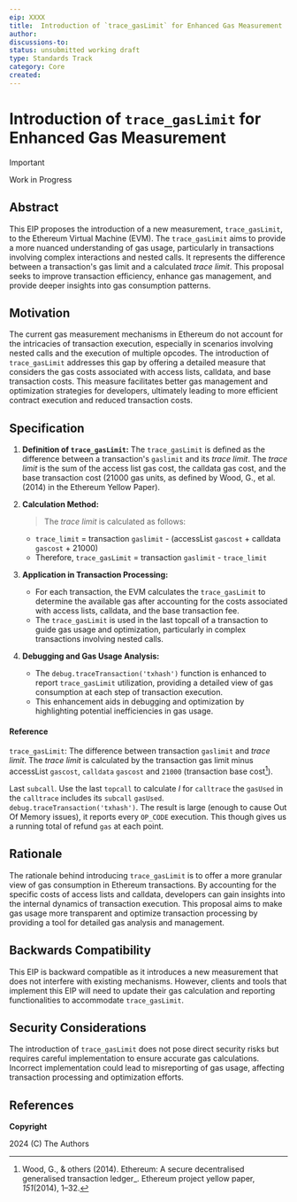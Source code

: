 ```yaml
---
eip: XXXX
title:  Introduction of `trace_gasLimit` for Enhanced Gas Measurement
author:
discussions-to:
status: unsubmitted working draft
type: Standards Track
category: Core
created:
---
```


# Introduction of `trace_gasLimit` for Enhanced Gas Measurement

> [!IMPORTANT]
> Work in Progress

## **Abstract**

This EIP proposes the introduction of a new measurement, `trace_gasLimit`, to the Ethereum Virtual Machine (EVM). The `trace_gasLimit` aims to provide a more nuanced understanding of gas usage, particularly in transactions involving complex interactions and nested calls. It represents the difference between a transaction's gas limit and a calculated *trace limit*. This proposal seeks to improve transaction efficiency, enhance gas management, and provide deeper insights into gas consumption patterns.

## **Motivation**

The current gas measurement mechanisms in Ethereum do not account for the intricacies of transaction execution, especially in scenarios involving nested calls and the execution of multiple opcodes. The introduction of `trace_gasLimit` addresses this gap by offering a detailed measure that considers the gas costs associated with access lists, calldata, and base transaction costs. This measure facilitates better gas management and optimization strategies for developers, ultimately leading to more efficient contract execution and reduced transaction costs.

## **Specification**

1. **Definition of `trace_gasLimit`:** The `trace_gasLimit` is defined as the difference between a transaction's `gaslimit` and its *trace limit*. The *trace limit* is the sum of the access list gas cost, the calldata gas cost, and the base transaction cost (21000 gas units, as defined by Wood, G., et al. (2014) in the Ethereum Yellow Paper).

2. **Calculation Method:** 
   > The *trace limit* is calculated as follows:
   - `trace_limit` = transaction `gaslimit` - (accessList `gascost` + calldata `gascost` + 21000)
   - Therefore, `trace_gasLimit` = transaction `gaslimit` - `trace_limit`

4. **Application in Transaction Processing:**
   - For each transaction, the EVM calculates the `trace_gasLimit` to determine the available gas after accounting for the costs associated with access lists, calldata, and the base transaction fee.
   - The `trace_gasLimit` is used in the last topcall of a transaction to guide gas usage and optimization, particularly in complex transactions involving nested calls.

5. **Debugging and Gas Usage Analysis:**
   - The `debug.traceTransaction('txhash')` function is enhanced to report `trace_gasLimit` utilization, providing a detailed view of gas consumption at each step of transaction execution.
   - This enhancement aids in debugging and optimization by highlighting potential inefficiencies in gas usage.

#### Reference

`trace_gasLimit`: The difference between transaction `gaslimit` and *trace limit*. The *trace limit* is calculated by the transaction gas limit minus accessList `gascost`, `calldata` `gascost` and `21000` (transaction base cost[^1]). 

Last `subcall`. Use the last `topcall` to calculate *I* for `calltrace` the `gasUsed` in the `calltrace` includes its `subcall` `gasUsed`.
`debug.traceTransaction('txhash')`. The result is large (enough to cause Out Of Memory issues), it reports every `OP_CODE` execution. This though gives us a running total of refund `gas` at each point.

## **Rationale**

The rationale behind introducing `trace_gasLimit` is to offer a more granular view of gas consumption in Ethereum transactions. By accounting for the specific costs of access lists and calldata, developers can gain insights into the internal dynamics of transaction execution. This proposal aims to make gas usage more transparent and optimize transaction processing by providing a tool for detailed gas analysis and management.

## **Backwards Compatibility**

This EIP is backward compatible as it introduces a new measurement that does not interfere with existing mechanisms. However, clients and tools that implement this EIP will need to update their gas calculation and reporting functionalities to accommodate `trace_gasLimit`.

## **Security Considerations**

The introduction of `trace_gasLimit` does not pose direct security risks but requires careful implementation to ensure accurate gas calculations. Incorrect implementation could lead to misreporting of gas usage, affecting transaction processing and optimization efforts.

## **References**

[^1]:  Wood, G., & others (2014). Ethereum: A secure decentralised generalised transaction ledger_. Ethereum project yellow paper, _151_(2014), 1–32.

**Copyright**

2024 (C) The Authors
